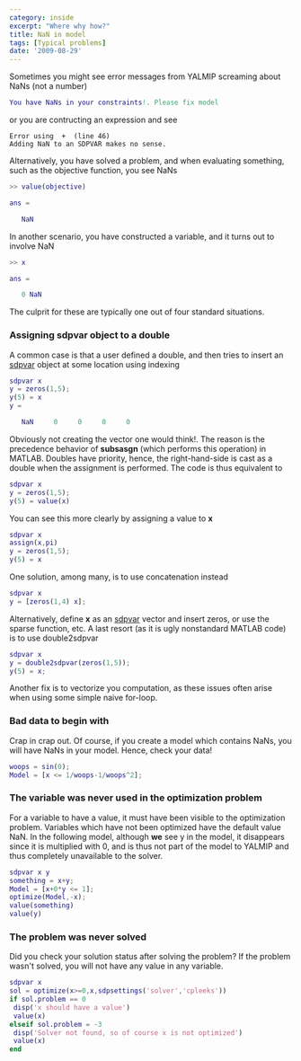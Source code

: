 ```yaml
---
category: inside
excerpt: "Where why how?"
title: NaN in model
tags: [Typical problems]
date: '2009-08-29'
---
```


Sometimes you might see error messages from YALMIP screaming about NaNs (not a number)

````matlab
You have NaNs in your constraints!. Please fix model
````

or you are contructing an expression and see

````
Error using  +  (line 46)
Adding NaN to an SDPVAR makes no sense.
````

Alternatively, you have solved a problem, and when evaluating something, such as the objective function, you see NaNs

````matlab
>> value(objective)

ans =

   NaN
````

In another scenario, you have constructed a variable, and it turns out to involve NaN

````matlab
>> x

ans =

   0 NaN
````

The culprit for these are typically one out of four standard situations.

### Assigning sdpvar object to a double

A common case is that a user defined a double, and then tries to insert an [sdpvar](/command/sdpvar) object at some location using indexing

````matlab
sdpvar x
y = zeros(1,5);
y(5) = x
y =

   NaN     0     0     0     0
````

Obviously not creating the vector one would think!. The reason is the precedence behavior of **subsasgn** (which performs this operation) in MATLAB. Doubles have priority, hence, the right-hand-side is cast as a double when the assignment is performed. The code is thus equivalent to

````matlab
sdpvar x
y = zeros(1,5);
y(5) = value(x)
````

You can see this more clearly by assigning a value to **x**

````matlab
sdpvar x
assign(x,pi)
y = zeros(1,5);
y(5) = x
````

One solution, among many, is to use concatenation instead

````matlab
sdpvar x
y = [zeros(1,4) x];
````

Alternatively, define **x** as an [sdpvar](/command/sdpvar) vector and insert zeros, or use the sparse function, etc. A last resort (as it is ugly nonstandard MATLAB code) is to use double2sdpvar

````matlab
sdpvar x
y = double2sdpvar(zeros(1,5));
y(5) = x;
````

Another fix is to vectorize you computation, as these issues often arise when using some simple naive for-loop.

### Bad data to begin with

Crap in crap out. Of course, if you create a model which contains NaNs, you will have NaNs in your model. Hence, check your data!

````matlab
woops = sin(0);
Model = [x <= 1/woops-1/woops^2];
````

### The variable was never used in the optimization problem

For a variable to have a value, it must have been visible to the optimization problem. Variables which have not been optimized have the default value NaN. In the following model, although **we** see y in the model, it disappears since it is multiplied with 0, and is thus not part of the model to YALMIP and thus completely unavailable to the solver.

````matlab
sdpvar x y
something = x+y;
Model = [x+0*y <= 1];
optimize(Model,-x);
value(something)
value(y)
````


### The problem was never solved

Did you check your solution status after solving the problem? If the problem wasn't solved, you will not have any value in any variable.

````matlab
sdpvar x
sol = optimize(x>=0,x,sdpsettings('solver','cpleeks'))
if sol.problem == 0
 disp('x should have a value')
 value(x)
elseif sol.problem = -3
 disp('Solver not found, so of course x is not optimized')
 value(x)
end
````
